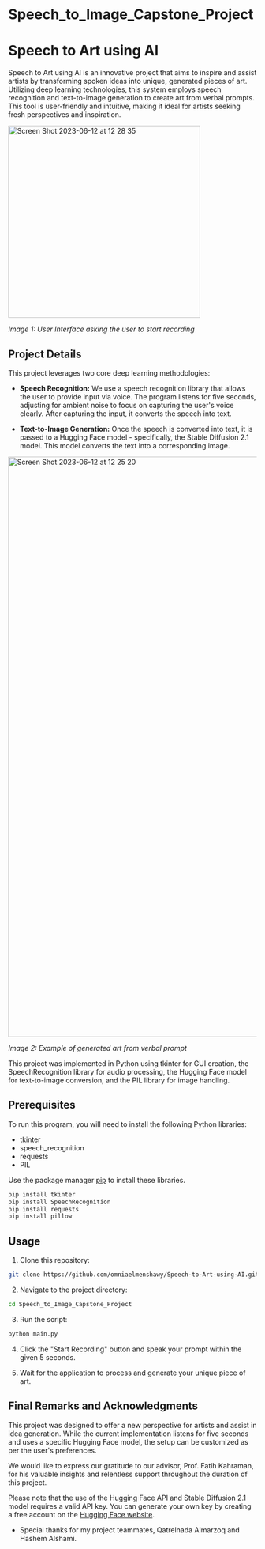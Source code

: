 # Speech_to_Image_Capstone_Project

# Speech to Art using AI

Speech to Art using AI is an innovative project that aims to inspire and assist artists by transforming spoken ideas into unique, generated pieces of art. Utilizing deep learning technologies, this system employs speech recognition and text-to-image generation to create art from verbal prompts. This tool is user-friendly and intuitive, making it ideal for artists seeking fresh perspectives and inspiration.

<img width="389" alt="Screen Shot 2023-06-12 at 12 28 35" src="https://github.com/omniaelmenshawy/Speech_to_Image_Capstone_Project/assets/77496383/58f51d61-423a-4f9c-94c4-99e8cd9b9a9c">


_Image 1: User Interface asking the user to start recording_


## Project Details

This project leverages two core deep learning methodologies:

- **Speech Recognition:** We use a speech recognition library that allows the user to provide input via voice. The program listens for five seconds, adjusting for ambient noise to focus on capturing the user's voice clearly. After capturing the input, it converts the speech into text.

- **Text-to-Image Generation:** Once the speech is converted into text, it is passed to a Hugging Face model - specifically, the Stable Diffusion 2.1 model. This model converts the text into a corresponding image.

<img width="1174" alt="Screen Shot 2023-06-12 at 12 25 20" src="https://github.com/omniaelmenshawy/Speech_to_Image_Capstone_Project/assets/77496383/21e70612-5c60-4f77-afe8-6f2403069325">

_Image 2: Example of generated art from verbal prompt_

This project was implemented in Python using tkinter for GUI creation, the SpeechRecognition library for audio processing, the Hugging Face model for text-to-image conversion, and the PIL library for image handling.

## Prerequisites

To run this program, you will need to install the following Python libraries:

- tkinter
- speech_recognition
- requests
- PIL

Use the package manager [pip](https://pip.pypa.io/en/stable/) to install these libraries.

```bash
pip install tkinter
pip install SpeechRecognition
pip install requests
pip install pillow
```

## Usage

1. Clone this repository:
```bash
git clone https://github.com/omniaelmenshawy/Speech-to-Art-using-AI.git
```

2. Navigate to the project directory:
```bash
cd Speech_to_Image_Capstone_Project
```

3. Run the script:
```bash
python main.py
```

4. Click the "Start Recording" button and speak your prompt within the given 5 seconds.

5. Wait for the application to process and generate your unique piece of art.

## Final Remarks and Acknowledgments

This project was designed to offer a new perspective for artists and assist in idea generation. While the current implementation listens for five seconds and uses a specific Hugging Face model, the setup can be customized as per the user's preferences.

We would like to express our gratitude to our advisor, Prof. Fatih Kahraman, for his valuable insights and relentless support throughout the duration of this project.

Please note that the use of the Hugging Face API and Stable Diffusion 2.1 model requires a valid API key. You can generate your own key by creating a free account on the [Hugging Face website](https://huggingface.co/join).

- Special thanks for my project teammates, Qatrelnada Almarzoq and Hashem Alshami.
